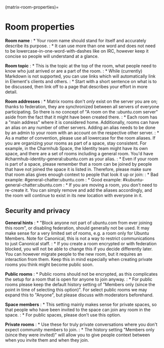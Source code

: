 (matrix-room-properties)=
# Room properties

**Room name**
: * Your room name should stand for itself and accurately describe its purpose.
: * It can use more than one word and does not need to be lowercase-in-one-word-with-dashes like on IRC, however keep it concise so people will understand at a glance.

**Room topic**
: * This is the topic at the top of the room, what people need to know who just arrived or are a part of the room.
: * While (currently) Markdown is not supported, you can use links which will automatically link in Element's clients and others.
: * Start with a short sentence on what is to be discussed, then link off to a page that describes your effort in more detail.

**Room addresses**
: * Matrix rooms don't *only* exist on the server you are on; thanks to federation, they are synchronized between all servers of everyone participating. So there is no concept of "A room on the :ubuntu.com server" aside from the fact that it might have been created there.
: * Each room has a "main address" where it is considered home. Additionally, rooms can have an alias on any number of other servers. Adding an alias needs to be done by an admin to your room with an account on the respective other server.
: * As a matter of convention, please use all lowercase for the room aliases. If you are organizing your rooms as part of a space, stay consistent. For example, in the Charmhub Space, the Identity team might have its own space, and there are a set of rooms including a general room. You'd have #charmhub-identity-general:ubuntu.com as your alias.
: * Even if your room is part of a space, please remember that a room can be joined by people that have not joined the space it is listed in. Therefore, please make sure that room alias gives enough context to people that look it up or join:
:   * Bad example: #general-chatter:ubuntu.com
:   * Good example: #kubuntu-general-chatter:ubuntu.com
: * If you are moving a room, you don't need to re-create it. You can simply remove and add the aliases accordingly, and the room will continue to exist in its new location with everyone in it.


## Security and privacy

**General hints**
: * "Block anyone not part of ubuntu.com from ever joining this room", or disabling federation, should generally not be used. It may make sense for a very limited set of rooms, e.g. a room only for Ubuntu Members. Note for Canonical, this is not a way to restrict communications to just Canonical staff.
: * If you create a room encrypted or with federation blocked, you will not be able to change this if you decide differently later. You can however migrate people to the new room, but it requires an interaction from them. Keep this in mind especially when creating private rooms you think might become public soon.

**Public rooms**
: * Public rooms should not be encrypted, as this complicates the setup for a room that is open for anyone to join anyway.
: * For public rooms please keep the default history setting of "Members only (since the point in time of selecting this option)". For select public rooms we may expand this to "Anyone", but please discuss with moderators beforehand.

**Space members**
: * This setting mainly makes sense for private spaces, so that people who have been invited to the space can join any room in the space.
: * For public spaces, please don't use this option.

**Private rooms**
: * Use these for truly private conversations where you don't expect community members to join.
: * The history setting "Members only (since they were invited)" will allow you to give people context between when you invite them and when they join.

